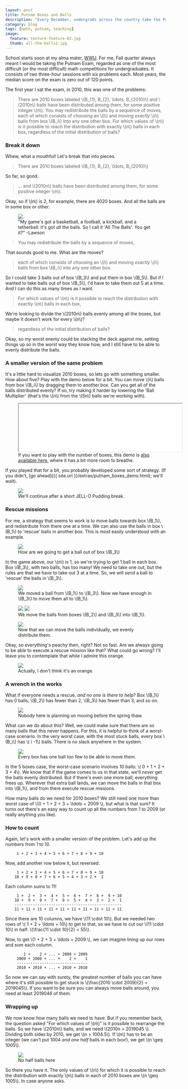 ```yaml
---
layout: post
title: Putnam Boxes and Balls
description: "Every December, undergrads across the country take the Putnam Exam, regarded as one of the toughest math competitions around. This is a walkthrough of a problem from the 2010 test."
category: blog
tags: [math, putnam, teaching]
image:
  feature: texture-feature-02.jpg
  thumb: all-the-balls2.jpg
---
```


School starts soon at my alma mater, [WWU](http://www.wwu.edu/). For me, Fall quarter always meant I would be taking the Putnam Exam, regarded as one of the most difficult (or _the_ most difficult) math competitions for undergraduates. It consists of two three-hour sessions with six problems each. Most years, the median score on the exam is zero out of 120 points.

The first year I sat the exam, in 2010, this was one of the problems:

> There are 2010 boxes labeled \\(B\_{1}, B\_{2}, \ldots, B\_{2010}\\) and \\(2010n\\) balls have been distributed among them, for some positive integer \\(n\\). You may redistribute the balls by a sequence of moves, each of which consists of choosing an \\(i\\) and moving _exactly_ \\(i\\) balls from box \\(B\_i\\) into any one other box. For which values of \\(n\\) is it possible to reach the distribution with exactly \\(n\\) balls in each box, regardless of the initial distribution of balls?


### Break it down
Whew, what a mouthful! Let's break that into pieces.

> There are 2010 boxes labeled \\(B\_{1}, B\_{2}, \ldots, B\_{2010}\\)

So far, so good.

> ... and \\(2010n\\) balls have been distributed among them, for some positive integer \\(n\\).

Okay, so if \\(n\\) is 2, for example, there are 4020 boxes. And all the balls are in some box or other.

<figure>
    <img src="{{ site.url }}/images/all-the-balls2.png">
    <figcaption>"My game's got a basketball, a football, a kickball, and a tetherball: it's got <em>all</em> the balls. So I call it 'All The Balls'. You get it?" -Lawson</figcaption>
</figure>

> You may redistribute the balls by a sequence of moves,

That sounds good to me. What are the moves?

> each of which consists of choosing an \\(i\\) and moving _exactly_ \\(i\\) balls from box \\(B\_i\\) into any one other box.

So I could take 3 balls out of box \\(B\_3\\) and put them in box \\(B\_5\\). But if I wanted to take balls out of box \\(B\_5\\), I'd have to take them out 5 at a time. And I can do this as many times as I want.

> For which values of \\(n\\) is it possible to reach the distribution with exactly \\(n\\) balls in each box,

We're looking to divide the \\(2010n\\) balls evenly among all the boxes, but maybe it doesn't work for every \\(n\\)?

> regardless of the initial distribution of balls?

Okay, so my worst enemy could be stacking the deck against me, setting things up so in the worst way they know how, and I still have to be able to evenly distribute the balls.

### A smaller version of the same problem

It's a little hard to visualize 2010 boxes, so lets go with something smaller. How about five? Play with the demo below for a bit. You can move \\(i\\) balls from box \\(B\_i\\) by dragging them to another box. Can you get all of the balls distributed evenly? If so, try making it harder by lowering the 'Ball Multiplier' (that's the \\(n\\) from the \\(5n\\) balls we're working with).

<figure>
    <iframe src="{{ site.url }}/extras/putnam_boxes_demo.html" width="100%" class="auto-height" style="min-width:513px;"></iframe>
    <figcaption>If you want to play with the number of boxes, this demo is <a href="{{ site.url }}/extras/putnam_boxes_demo.html" target="_blank">also available here</a>, where it has a bit more room to breathe.</figcaption>
</figure>

If you played that for a bit, you probably developed some sort of strategy. (If you didn't, [go ahead]({{ site.url }}/extras/putnam_boxes_demo.html); we'll wait). 

<figure>
    <img src="{{ site.url }}/images/cos_b.jpg">
    <figcaption>We'll continue after a short JELL-O Pudding break.</figcaption>
</figure>

### Rescue missions
For me, a strategy that seems to work is to move balls towards box \\(B\_1\\), and redistribute from there one at a time. We can also use the balls in box \\(B\_1\\) to 'rescue' balls in another box. This is most easily understood with an example.

<figure>
    <img src="{{ site.url }}/images/boxes/rescue_1.png">
    <figcaption>How are we going to get a ball out of box \(B_3\) </figcaption>
</figure>

In the game above, our \\(n\\) is 1, so we're trying to get 1 ball in each box. Box \\(B\_3\\), with two balls, has too many! We need to take one out, but the rules are that we have to take out 3 at a time. So, we will send a ball to 'rescue' the balls in \\(B\_3\\).

<figure>
    <img src="{{ site.url }}/images/boxes/rescue_2.png">
    <figcaption>We moved a ball from \(B_1\) to \(B_3\). Now we have enough in \(B_3\) to move them all to \(B_1\).</figcaption>
</figure>

<figure>
    <img src="{{ site.url }}/images/boxes/rescue_3.png">
    <img src="{{ site.url }}/images/boxes/rescue_4.png">
    <figcaption>We move the balls from boxes \(B_2\) and \(B_3\) into \(B_1\).</figcaption>
</figure>

<figure>
    <img src="{{ site.url }}/images/boxes/rescue_5.png">
    <figcaption>Now that we can move the balls individually, we evenly distribute them.</figcaption>
</figure>

Okay, so everything's peachy then, right? Not so fast. Are we always going to be able to execute a rescue mission like that? What could go wrong? I'll leave you to contemplate that while I admire this orange.

<figure>
    <img src="{{ site.url }}/images/tan_gerine.png">
    <figcaption>Actually, I don't think it's an orange.</figcaption>
</figure>

### A wrench in the works

What if everyone needs a rescue, *and no one is there to help*? Box \\(B\_1\\) has 0 balls, \\(B\_2\\) has fewer than 2, \\(B\_3\\) has fewer than 3, and so on. 

<figure>
    <img src="{{ site.url }}/images/boxes/stuck_1.png">
    <figcaption>Nobody here is planning on moving before the spring thaw.</figcaption>
</figure>

What can we do about this? Well, we could make sure that there are so many balls that this never happens. For this, it is helpful to think of a worst-case scenario. In the very worst case, with the most stuck balls, every box \\(B\_i\\) has \\( i -1\\) balls. There is no slack anywhere in the system.

<figure>
    <img src="{{ site.url }}/images/boxes/stuck_2.png">
    <figcaption>Every box has one ball too few to be able to move them.</figcaption>
</figure>

In the 5 boxes case, the worst-case scenario involves 10 balls: \\( 0 + 1 + 2 + 3 + 4\\). We know that if the game comes to us in that state, we'll *never* get the balls evenly distributed. But if there's even one more ball, everything frees up. Wherever that extra ball lands, we can move the balls in that box into \\(B\_1\\), and from there execute rescue missions.

How many balls do we need for 2010 boxes? We still need one more than worst case of \\(0 + 1 + 2 + 3 + \\ldots + 2009 \\), but what is that sum? It turns out there's an easy way to count up all the numbers from 1 to 2009 (or really anything you like).

### How to count

Again, let's work with a smaller version of the problem. Let's add up the numbers from 1 to 10.

```
     1 + 2 + 3 + 4 + 5 + 6 + 7 + 8 + 9 + 10
```
Now, add another row below it, but reversed.

```
     1 + 2 + 3 + 4 + 5 + 6 + 7 + 8 + 9 + 10
    10 + 9 + 8 + 7 + 6 + 5 + 4 + 3 + 2 +  1
```
Each column sums to 11!

```
     1 +  2 +  3 +  4 +  5 +  6 +  7 +  8 +  9 + 10
    10 +  9 +  8 +  7 +  6 +  5 +  4 +  3 +  2 +  1
    -----------------------------------------------
    11 + 11 + 11 + 11 + 11 + 11 + 11 + 11 + 11 + 11 
```

Since there are 10 columns, we have \\(11 \cdot 10\\). But we needed two rows of \\( 1 + 2 + \\ldots + 10\\) to get to that, so we have to cut our \\(11 \cdot 10\\) in half: \\(\\frac{11 \cdot 10}{2} = 55\\).

Now, to get \\(1 + 2 + 3 + \\ldots + 2009 \\), we can imagine lining up our rows and sum each column.

```
        1 +    2 + ... + 2008 + 2009
     2009 + 2008 + ... +    2 +    1
     -------------------------------
     2010 + 2010 + ... + 2010 + 2010
```

So now we can say with surety, the greatest number of balls you can have where it's still possible to get stuck is \\(\frac{2010 \cdot 2009}{2} = 2019045\\). If you want to be sure you can always move balls around, you need at least 201904*6* of them.

### Wrapping up

We now know how many balls we need to have. But if you remember back, the question asked "For which values of \\(n\\)" is it possible to rearrange the balls. So we have \\(2010n\\) balls, and we need \\(2010n > 2019045 \\). Dividing both sides by 2010, we get \\(n > 1004.5\\). If \\(n\\) has to be an integer (we can't put 1004 *and one half* balls in each box!), we get \\(n \\geq 1005\\).

<figure>
    <img src="{{ site.url }}/images/all-the-balls.png">
    <figcaption>No half balls here</figcaption>
</figure>

So there you have it. The only values of \\(n\\) for which it is possible to reach the distribution with exactly \\(n\\) balls in each of 2010 boxes are \\(n \\geq 1005\\). In case anyone asks.

